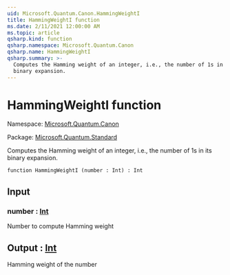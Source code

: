 ```yaml
---
uid: Microsoft.Quantum.Canon.HammingWeightI
title: HammingWeightI function
ms.date: 2/11/2021 12:00:00 AM
ms.topic: article
qsharp.kind: function
qsharp.namespace: Microsoft.Quantum.Canon
qsharp.name: HammingWeightI
qsharp.summary: >-
  Computes the Hamming weight of an integer, i.e., the number of 1s in its
  binary expansion.
---
```


# HammingWeightI function

Namespace: [Microsoft.Quantum.Canon](xref:Microsoft.Quantum.Canon)

Package: [Microsoft.Quantum.Standard](https://nuget.org/packages/Microsoft.Quantum.Standard)


Computes the Hamming weight of an integer, i.e., the number of 1s in itsbinary expansion.

```qsharp
function HammingWeightI (number : Int) : Int
```


## Input

### number : [Int](xref:microsoft.quantum.lang-ref.int)

Number to compute Hamming weight



## Output : [Int](xref:microsoft.quantum.lang-ref.int)

Hamming weight of the number